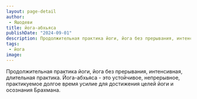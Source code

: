 ```yaml
---
layout: page-detail
author:
 - Яшодеви
title: йога-абхьяса
publishDate: "2024-09-01"
description: Продолжительная практика йоги, йога без прерывания, интенсивная, длительная практика. Йога-абхьяса - это устойчивое, непрерывное, практикуемое долгое время усилие для достижения целей йоги и осознания Брахмана.
tags:
 - йога
image: 
---
```


Продолжительная практика йоги, йога без прерывания, интенсивная, длительная практика. Йога-абхьяса - это устойчивое, непрерывное, практикуемое долгое время усилие для достижения целей йоги и осознания Брахмана.

